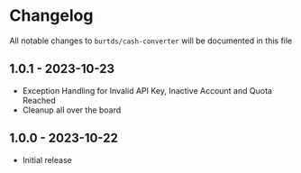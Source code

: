# Changelog

All notable changes to `burtds/cash-converter` will be documented in this file

## 1.0.1 - 2023-10-23

- Exception Handling for Invalid API Key, Inactive Account and Quota Reached
- Cleanup all over the board


## 1.0.0 - 2023-10-22

- Initial release
